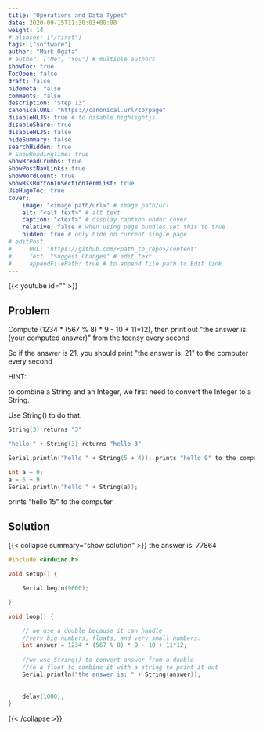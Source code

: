 ```yaml
---
title: "Operations and Data Types"
date: 2020-09-15T11:30:03+00:00
weight: 14
# aliases: ["/first"]
tags: ["software"]
author: "Mark Ogata"
# author: ["Me", "You"] # multiple authors
showToc: true
TocOpen: false
draft: false
hidemeta: false
comments: false
description: "Step 13"
canonicalURL: "https://canonical.url/to/page"
disableHLJS: true # to disable highlightjs
disableShare: true
disableHLJS: false
hideSummary: false
searchHidden: true
# ShowReadingTime: true
ShowBreadCrumbs: true
ShowPostNavLinks: true
ShowWordCount: true
ShowRssButtonInSectionTermList: true
UseHugoToc: true
cover:
    image: "<image path/url>" # image path/url
    alt: "<alt text>" # alt text
    caption: "<text>" # display caption under cover
    relative: false # when using page bundles set this to true
    hidden: true # only hide on current single page
# editPost:
#     URL: "https://github.com/<path_to_repo>/content"
#     Text: "Suggest Changes" # edit text
#     appendFilePath: true # to append file path to Edit link
---
```


{{< youtube id="" >}}

## Problem

Compute (1234 * (567 % 8) * 9 - 10 + 11*12), then print out "the answer is: (your computed answer)" from the teensy every second

So if the answer is 21, you should print "the answer is: 21" to the computer every second

HINT:

to combine a String and an Integer, we first need to convert the Integer to a String.

Use String() to do that:
```C++
String(3) returns "3"

"hello " + String(3) returns "hello 3"

Serial.println("hello " + String(5 + 4)); prints "hello 9" to the computer

```

```C++
int a = 0;
a = 6 + 9
Serial.println("hello " + String(a));
```
prints "hello 15" to the computer

## Solution

{{< collapse summary="show solution" >}}
the answer is: 77864

```C++
#include <Arduino.h>

void setup() {

    Serial.begin(9600);

}   

void loop() {

    // we use a double because it can handle 
    //very big numbers, floats, and very small numbers.
    int answer = 1234 * (567 % 8) * 9 - 10 + 11*12; 
    
    //we use String() to convert answer from a double 
    //to a float to combine it with a string to print it out
    Serial.println("the answer is: " + String(answer));
    
    
    delay(1000);
}
```

{{< /collapse >}}

